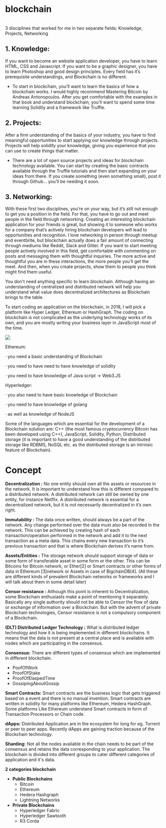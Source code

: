 # blockchain
<br>3 disciplines that worked for me in two separate fields: Knowledge, Projects, Networking

## 1. Knowledge: ## 
If you want to become an website application developer, you have to learn HTML, CSS and Javascript. If you want to be a graphic designer, you have to learn Photoshop and good design principles. Every field has it’s prerequisite understandings, and Blockchain is no different.
- To start in blockchain, you’ll want to learn the basics of how a blockchain works. I would highly recommend Mastering Bitcoin by Andreas Antonopoulos. After you get comfortable with the examples in that book and understand blockchain, you’ll want to spend some time learning Solidity and a framework like Truffle.
## 2. Projects: ## 
After a firm understanding of the basics of your industry, you have to find meaningful opportunities to start applying our knowledge through projects. Projects will help solidify your knowledge, giving you experience that you can use to create things that matter.
- There are a lot of open source projects and ideas for blockchain technology available. You can start by creating the basic contracts available through the Truffle tutorials and then start expanding on your ideas from there. If you create something (even something small), post it through Github… you’ll be needing it soon.
## <b>3. Networking:</b> 
With these first two disciplines, you’re on your way, but it’s still not enough to get you a position in the field. For that, you have to go out and meet people in the field through networking. Creating an interesting blockchain application for your friends is great, but showing it to someone who works for a company that’s actively hiring blockchain developers will lead to opportunities and recognition.
I love networking in person through meetup and eventbrite, but blockchain actually does a fair amount of connecting through mediums like Reddit, Slack and Gitter. If you want to start meeting people actively involved in this field, get comfortable with commenting on posts and messaging them with thoughtful inquiries. The more active and thoughtful you are in these interactions, the more people you’ll get the meet. And then, when you create projects, show them to people you think might find them useful.
</p>

You don't need anything specific to learn blockchain. Although having an understanding of centralized and distributed network will help you understand what value does decentralized architectures as Blockchain brings to the table.

To start coding an application on the blockchain, in 2018, I will pick a platform like Hyper Ledger, Ethereum or HashGraph. The coding on blockchain is not complicated as the underlying technology works of its own, and you are mostly writing your business layer in JavaScript most of the time.

<img src="https://qph.ec.quoracdn.net/main-qimg-610174f3686d4f28bdbf39f2ccd4fc06" master_src="https://qph.ec.quoracdn.net/main-qimg-6b69cc17aab9b276cd98642cfb6940f0" master_w="1288" master_h="1002" style="opacity: 1;">

Ethereum:

· you need a basic understanding of Blockchain

· you need to have need to have knowledge of solidity

· you need to have knowledge of Java script -> Web3.JS

Hyperledger:

· you also need to have basic knowledge of Blockchain

· you need to have knowledge of golang

· as well as knowledge of NodeJS

Some of the languages which are essential for the development of a Blockchain solution are: C++ (the most famous cryptocurrency Bitcoin has been developed using C++), JavaScript, Solidity, Python, Distributed storage (it is important to have a good understanding of the distributed storage like RDBMS, NoSQL etc. as the distributed storage is an intrinsic feature of Blockchain).

# Concept

<b>Decentralization :</b> No one entity should own all the assets or resources in the network. It is important to understand how this is different compared to a distributed network. A distributed network can still be owned by one entity, for instance Netflix. A distributed network is essential for a decentralized network, but it is not necessarily decentralized in it’s own right.

<b>Immutability :</b> The data once written, should always be a part of the network. Any change performed over the data must also be recorded in the network. This can be achieved by creating hash of each transaction/operation performed in the network and add it to the next transaction as a meta data. This chains every new transaction to it’s previous transaction and that is where Blockchain derives it’s name from.

<b>Assets/Entities :</b> The storage network should support storage of data or some form of transferable asset in some form or the other. This can be Bitcoins for Bitcoin network, or Ether[2] or Smart contracts or other forms of data in Ethereum [3]network or Assets in case of BigchainDB[4]. (All these are different kinds of prevalent Blockchain networks or frameworks and I will talk about them in some detail later)

<b>Censor resistance :</b> Although this point is inherent to Decentralization, some Blockchain enthusiasts make a point of mentioning it separately. Basically any single authority should not be able to Censor the flow of data or exchange of information over a Blockchain. But with the advent of private Blockchain technologies, Censor resistance is not a compulsory component of a Blockchain.

<b>(DLT) Distributed Ledger Technology :</b> What is distributed ledger technology and how it is being implemented in different blockchains. It means that the data is not present at a central place and is available with nodes which are participating in the consensus.

<b>Consensus:</b> There are different types of consensus which are implemented in different blockchain.
<ul>
<li>PoofOfWork
<li>ProofOfStake
<li>ProofOfElaspedTime
<li>GossipingAboutGossip
</ul>

<b>Smart Contracts:</b> Smart contracts are the business logic that gets triggered based on a event and there is no manual invention. Smart contracts are written in solidity for many platforms like Ethereum, Hedera HashGraph. Some platforms Like Ethereum understand Smart contracts in form of Transaction Processors or Chain code.

<b>dApps:</b> Distributed Application are in the ecosystem for long for eg. Torrent or peer to peer apps. Recently dApps are gaining traction because of the Blockchain technology.

<b>Sharding:</b> Not all the nodes available in the chain needs to be part of the consensus and retains the data corresponding to your application. The blockchain is divided into different groups to cater different categories of application and it's data.

<b> 2 categories blockchain </b>
<ul>
  <li><b>Public Blockchains</b>
    <ul>
      <li> Bitcoin
      <li> Ethereum
      <li>Hedera Hashgraph
      <li>Lightning Networks
    </ul>
  <li><b>Private Blockchains</b>
<ul>
<li> Hyperledger Fabric
<li> Hyperledger Sawtooth
<li> R3 Corda
    </ul>
</ul>
